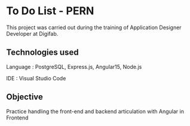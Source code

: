 # **To Do List - PERN**

This project was carried out during the training of Application Designer Developer at Digifab.

## Technologies used

Language : PostgreSQL, Express.js, Angular15, Node.js

IDE : Visual Studio Code

## Objective

Practice handling the front-end and backend articulation with Angular in Frontend

